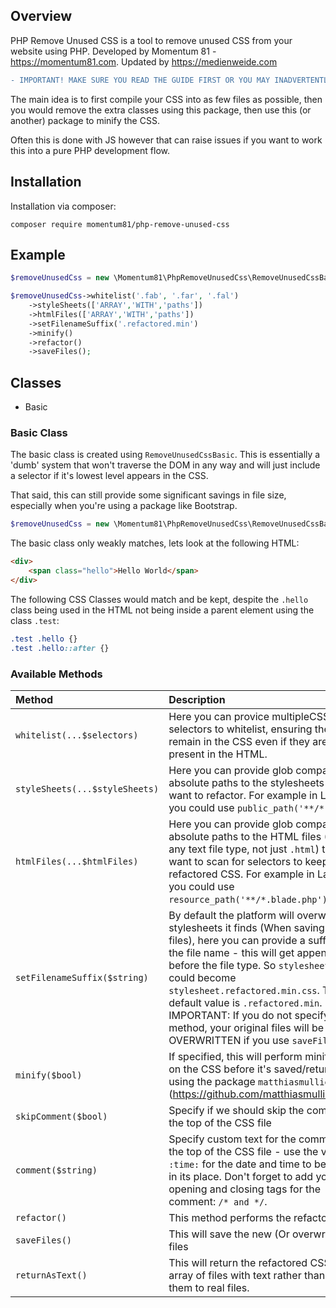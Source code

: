 ## Overview

PHP Remove Unused CSS is a tool to remove unused CSS from your website using PHP. Developed by Momentum 81 - https://momentum81.com. Updated by https://medienweide.com

```diff
- IMPORTANT! MAKE SURE YOU READ THE GUIDE FIRST OR YOU MAY INADVERTENTLY OVERWRITE YOUR CSS
```

The main idea is to first compile your CSS into as few files as possible, then you would remove the extra classes using this package, then use this (or another) package to minify the CSS.

Often this is done with JS however that can raise issues if you want to work this into a pure PHP development flow.

## Installation

Installation via composer:

```
composer require momentum81/php-remove-unused-css
```

## Example

``` php
$removeUnusedCss = new \Momentum81\PhpRemoveUnusedCss\RemoveUnusedCssBasic();

$removeUnusedCss->whitelist('.fab', '.far', '.fal')
    ->styleSheets(['ARRAY','WITH','paths'])
    ->htmlFiles(['ARRAY','WITH','paths'])
    ->setFilenameSuffix('.refactored.min')
    ->minify()
    ->refactor()
    ->saveFiles();
```

## Classes

* Basic


### Basic Class

The basic class is created using `RemoveUnusedCssBasic`. This is essentially a 'dumb' system that won't traverse the DOM in any way and will just include a selector if it's lowest level appears in the CSS.

That said, this can still provide some significant savings in file size, especially when you're using a package like Bootstrap.

``` php
$removeUnusedCss = new \Momentum81\PhpRemoveUnusedCss\RemoveUnusedCssBasic();
```

The basic class only weakly matches, lets look at the following HTML:

```html
<div>
    <span class="hello">Hello World</span>
</div>
```

The following CSS Classes would match and be kept, despite the `.hello` class being used in the HTML not being inside a parent element using the class `.test`:

```css
.test .hello {}
.test .hello::after {}
```

### Available Methods

| Method | Description |
| :--- | :--- |
| `whitelist(...$selectors)` | Here you can provice multipleCSS selectors to whitelist, ensuring they remain in the CSS even if they are not present in the HTML. |
| `styleSheets(...$styleSheets)` | Here you can provide glob compatible absolute paths to the stylesheets you want to refactor. For example in Laravel, you could use `public_path('**/*.css')`. |
| `htmlFiles(...$htmlFiles)` | Here you can provide glob compatible absolute paths to the HTML files (Can be any text file type, not just `.html`) that you want to scan for selectors to keep in your refactored CSS. For example in Laravel, you could use `resource_path('**/*.blade.php')`. |
| `setFilenameSuffix($string)` | By default the platform will overwrite the stylesheets it finds (When saving as files), here you can provide a suffix for the file name - this will get appended before the file type. So `stylesheet.css` could become `stylesheet.refactored.min.css`. The default value is `.refactored.min`. IMPORTANT: If you do not specify this method, your original files will be OVERWRITTEN if you use `saveFiles()`! |
| `minify($bool)` | If specified, this will perform minification on the CSS before it's saved/returned, using the package `matthiasmullie/minify` (https://github.com/matthiasmullie/minify) |
| `skipComment($bool)` | Specify if we should skip the comment at the top of the CSS file |
| `comment($string)` | Specify custom text for the comment at the top of the CSS file - use the variable `:time:` for the date and time to be added in its place. Don't forget to add your opening and closing tags for the comment: `/* and */`. |
| `refactor()` | This method performs the refactoring. |
| `saveFiles()` | This will save the new (Or overwritten) files |
| `returnAsText()` | This will return the refactored CSS as an array of files with text rather than writing them to real files. |
